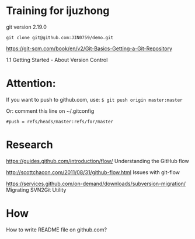 # Training for ijuzhong

git version 2.19.0

`git clone git@github.com:JIN0759/demo.git`

https://git-scm.com/book/en/v2/Git-Basics-Getting-a-Git-Repository

1.1 Getting Started - About Version Control

# Attention:
If you want to push to github.com, use:
`$ git push origin master:master `

Or: 
comment this line on ~/.gitconfig 

    #push = refs/heads/master:refs/for/master

# Research
https://guides.github.com/introduction/flow/ Understanding the GitHub flow

http://scottchacon.com/2011/08/31/github-flow.html  Issues with git-flow

https://services.github.com/on-demand/downloads/subversion-migration/ Migrating SVN2Git Utility

# How
How to write README file on github.com?
